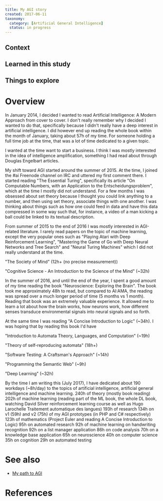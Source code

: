 ```yaml
---
title: My AGI story
created: 2017-06-11
taxonomy:
  category: [Artificial General Intelligence]
  status: in progress
---
```


## Context

## Learned in this study

## Things to explore

# Overview
In January 2014, I decided I wanted to read Artificial Intelligence: A Modern Approach from cover to cover. I don't really remember why I decided I wanted to do that, specifically because I didn't really have a deep interest in artificial intelligence. I did however end up reading the whole book within the month of January, taking about 57h of my time. For someone holding a full time job at the time, that was a lot of time dedicated to a given topic.

I wanted at the time want to start a business. I think I was mostly interested in the idea of intelligence amplification, something I had read about through Douglas Engelbart articles.

My shift toward AGI started around the summer of 2015. At the time, I joined the #ai Freenode channel on IRC and uttered my first comment there. I started reading "The Essential Turing", specifically its article "On Computable Numbers, with an Application to the Entscheidungsproblem", which at the time I mostly did not understand. For a few months I was obsessed about set theory because I thought you could link anything to a number, and then using set theory, associate things with one another. I was thinking about things such as how one could feed in data and have this data compressed in some way such that, for instance, a video of a man kicking a ball could be linked to its textual description.

From summer of 2015 to the end of 2016 I was mostly interested in AGI-related literature. I rarely read papers on the topic of machine learning, except the very popular ones such as "Playing Atari with Deep Reinforcement Learning", "Mastering the Game of Go with Deep Neural Networks and Tree Search" and "Neural Turing Machines" which I did not really understand at the time.

"The Society of Mind" (12h+ (no precise measurement))

"Cognitive Science - An Introduction to the Science of the Mind" (~32h)

In the summer of 2016, and until the end of the year, I spent a good amount of my time reading the book "Neuroscience: Exploring the Brain". The book took me approximately 48h to read, but compared to AI:AMA, the reading was spread over a much longer period of time (5 months vs 1 month). Reading that book was an extremely valuable experience. It allowed me to learn a lot about how the brain works, how neurons work, how different senses transduce environmental signals into neural signals and so forth.

At the same time I was reading "A Concise Introduction to Logic" (~34h). I was hoping that by reading this book I'd have <tbc>

"Introduction to Automata Theory, Languages, and Computation" (~19h)

"Theory of self-reproducing automata" (18h+)

"Software Testing: A Craftsman's Approach" (~14h)

"Programming the Semantic Web" (~9h)

"Deep Learning" (~32h)

By the time I am writing this (July 2017), I have dedicated about 190 workdays (~8h/day) to the topics of artificial intelligence, artificial general intelligence and machine learning.
240h of theory (mostly book reading)
202h of machine learning (reading part of the ML book, the whole DL book, watching David Silver reinforcement learning course as well as Hugo Larochelle Traitement automatique des langues)
193h of research
134h on v1 (59h) and v2 (75h) of my AGI prototypes (in PHP and C# respectively)
123h of mathematics (Project Euler and reading A Concise Introduction to Logic)
95h on automated research
92h of machine learning on handwriting recognition
92h on a list manager application
86h on code analysis
70h on a knowledge base application
65h on neuroscience
40h on computer science
35h on cognition
29h on automated testing

# See also
* [My path to AGI](../my-path-to-agi)

# References